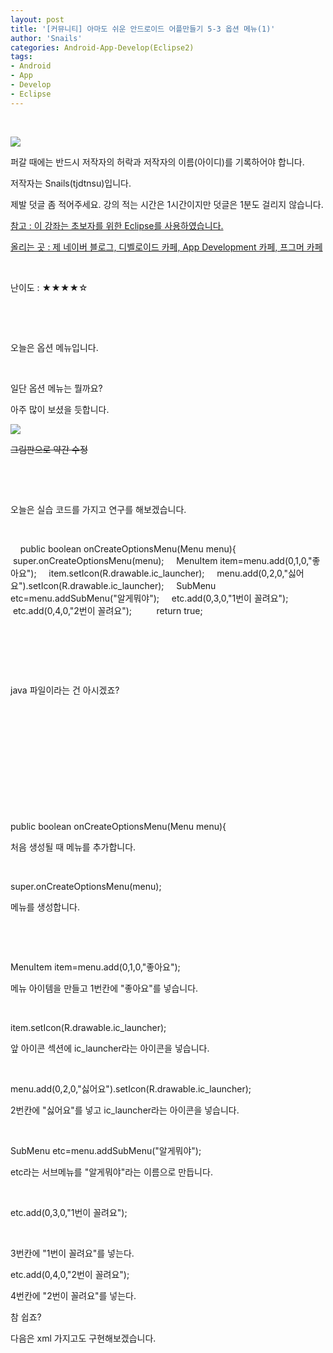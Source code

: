 ```yaml
---
layout: post
title: '[커뮤니티] 아마도 쉬운 안드로이드 어플만들기 5-3 옵션 메뉴(1)'
author: 'Snails'
categories: Android-App-Develop(Eclipse2)
tags:
- Android
- App
- Develop
- Eclipse
---
```



<script> location.href='https://cafe.naver.com/develoid/288184' ; </script>

<p></p>
<p>&nbsp;</p>
<p></p>
<p><img src="https://dthumb-phinf.pstatic.net/?src=%22http%3A%2F%2Fpostfiles3.naver.net%2F20130523_178%2Ftjdtnsu_1369283538974akCh1_JPEG%2Fand.jpg%3Ftype%3Dw2%22&amp;type=cafe_wa740"></p>
<p>퍼갈 때에는 반드시 저작자의 허락과 저작자의 이름(아이디)를 기록하어야 합니다.</p>
<p>저작자는 Snails(tjdtnsu)입니다.</p>
<p>제발 덧글 좀 적어주세요. 강의 적는 시간은 1시간이지만 덧글은 1분도 걸리지 않습니다.</p>
<p><u>참고 : 이 강좌는 초보자를 위한 Eclipse를 사용하였습니다.</u></p>
<p><u>올리는 곳 : 제 네이버 블로그, 디벨로이드 카페, App Development 카페, 프그머 카페</u></p>
<p>&nbsp;<u>﻿</u></p>
<p>﻿난이도 : ★★★★☆</p>
<p>&nbsp;</p>
<p>&nbsp;</p>
<p>오늘은 옵션 메뉴입니다.</p>
<p>&nbsp;</p>
<p>일단 옵션 메뉴는 뭘까요?</p>
<p>아주 많이 보셨을 듯합니다.</p>
<p><img src="https://dthumb-phinf.pstatic.net/?src=%22http%3A%2F%2Fblogfiles.naver.net%2F20130803_112%2Ftjdtnsu_1375538073507AGr9x_PNG%2F%25C1%25A6%25B8%25F1_%25BE%25F8%25C0%25BD.png%22&amp;type=cafe_wa740"></p>
<p><strike>그림판으로 약간 수정</strike></p>
<p>&nbsp;</p>
<p>&nbsp;</p>
<p>오늘은 실습 코드를 가지고 연구를 해보겠습니다.</p>
<p>&nbsp;</p>
<p>&nbsp;&nbsp;&nbsp; public boolean onCreateOptionsMenu(Menu menu){&nbsp;&nbsp;&nbsp; &nbsp;super.onCreateOptionsMenu(menu);&nbsp;&nbsp;&nbsp; &nbsp;MenuItem item=menu.add(0,1,0,"좋아요");&nbsp;&nbsp;&nbsp; &nbsp;item.setIcon(R.drawable.ic_launcher);&nbsp;&nbsp;&nbsp;&nbsp;&nbsp;menu.add(0,2,0,"싫어요").setIcon(R.drawable.ic_launcher);&nbsp;&nbsp;&nbsp; &nbsp;SubMenu etc=menu.addSubMenu("알게뭐야");&nbsp;&nbsp;&nbsp; &nbsp;etc.add(0,3,0,"1번이 꼴려요");&nbsp;&nbsp;&nbsp; &nbsp;etc.add(0,4,0,"2번이 꼴려요");&nbsp;&nbsp;&nbsp; &nbsp;&nbsp;&nbsp;&nbsp; &nbsp;return true;</p>
<p>﻿﻿﻿</p>
<p>﻿﻿﻿</p>
<p>﻿﻿﻿</p>
<p>﻿﻿﻿java 파일이라는 건 아시겠죠?</p>
<p>﻿</p>
<p>﻿</p>
<p>﻿﻿﻿</p>
<p>﻿﻿﻿</p>
<p>﻿﻿﻿</p>
<p>﻿﻿﻿﻿﻿</p>
<p>﻿﻿﻿public boolean onCreateOptionsMenu(Menu menu){</p>
<p>﻿﻿﻿﻿처음 생성될 때 메뉴를 추가합니다.</p>
<p>﻿﻿﻿</p>
<p>﻿﻿﻿super.onCreateOptionsMenu(menu);</p>
<p>﻿메뉴를 생성합니다.</p>
<p>﻿﻿﻿</p>
<p>﻿</p>
<p>﻿﻿﻿MenuItem item=menu.add(0,1,0,"좋아요");</p>
<p>메뉴 아이템을 만들고 1번칸에 "좋아요"를 넣습니다.</p>
<p>﻿﻿﻿</p>
<p>item.setIcon(R.drawable.ic_launcher);﻿﻿﻿</p>
<p>앞 아이콘 섹션에 ic_launcher라는 아이콘을 넣습니다.</p>
<p>﻿﻿﻿</p>
<p>﻿﻿﻿menu.add(0,2,0,"싫어요").setIcon(R.drawable.ic_launcher);</p>
<p>﻿﻿﻿2번칸에 "싫어요"를 넣고 ic_launcher라는 아이콘을 넣습니다.</p>
<p>﻿﻿﻿</p>
<p>SubMenu etc=menu.addSubMenu("알게뭐야");</p>
<p>﻿﻿﻿etc라는 서브메뉴를 "알게뭐야"라는 이름으로 만듭니다.</p>
<p>﻿﻿﻿</p>
<p>﻿﻿﻿etc.add(0,3,0,"1번이 꼴려요");</p>
<p></p>
<p>&nbsp;</p>
<p>3번칸에 "1번이 꼴려요"를 넣는다.</p>
<p>etc.add(0,4,0,"2번이 꼴려요");</p>
<p>4번칸에 "2번이 꼴려요"를 넣는다.</p>
<p></p>
<p></p>
<p>참 쉽죠?</p>
<p>다음은 xml 가지고도 구현해보겠습니다.</p>
<p>﻿</p>
<p>﻿&nbsp;﻿﻿﻿﻿</p>

 </p>
